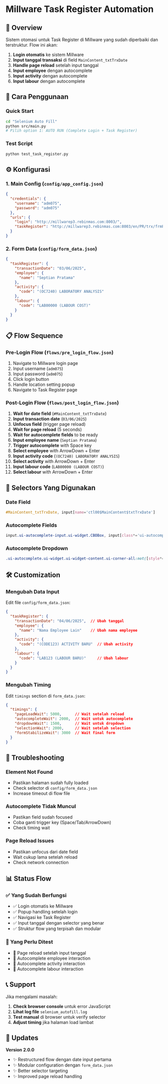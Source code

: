 # Millware Task Register Automation

## 🎯 Overview

Sistem otomasi untuk Task Register di Millware yang sudah diperbaiki dan terstruktur. Flow ini akan:

1. **Login otomatis** ke sistem Millware
2. **Input tanggal transaksi** di field `MainContent_txtTrxDate`
3. **Handle page reload** setelah input tanggal
4. **Input employee** dengan autocomplete
5. **Input activity** dengan autocomplete  
6. **Input labour** dengan autocomplete

## 🚀 Cara Penggunaan

### Quick Start
```bash
cd "Selenium Auto Fill"
python src/main.py
# Pilih option 1: AUTO RUN (Complete Login + Task Register)
```

### Test Script
```bash
python test_task_register.py
```

## ⚙️ Konfigurasi

### 1. Main Config (`config/app_config.json`)
```json
{
  "credentials": {
    "username": "adm075",
    "password": "adm075"
  },
  "urls": {
    "login": "http://millwarep3.rebinmas.com:8003/",
    "taskRegister": "http://millwarep3.rebinmas.com:8003/en/PR/trx/frmPrTrxTaskRegisterDet.aspx"
  }
}
```

### 2. Form Data (`config/form_data.json`)
```json
{
  "taskRegister": {
    "transactionDate": "03/06/2025",
    "employee": {
      "name": "Septian Pratama"
    },
    "activity": {
      "code": "(OC7240) LABORATORY ANALYSIS"
    },
    "labour": {
      "code": "LAB00000 (LABOUR COST)"
    }
  }
}
```

## 📋 Flow Sequence

### Pre-Login Flow (`flows/pre_login_flow.json`)
1. Navigate to Millware login page
2. Input username (`adm075`)
3. Input password (`adm075`)
4. Click login button
5. Handle location setting popup
6. Navigate to Task Register page

### Post-Login Flow (`flows/post_login_flow.json`)
1. **Wait for date field** (`#MainContent_txtTrxDate`)
2. **Input transaction date** (`03/06/2025`)
3. **Unfocus field** (trigger page reload)
4. **Wait for page reload** (5 seconds)
5. **Wait for autocomplete fields** to be ready
6. **Input employee name** (`Septian Pratama`)
7. **Trigger autocomplete** with Space key
8. **Select employee** with ArrowDown + Enter
9. **Input activity code** (`(OC7240) LABORATORY ANALYSIS`)
10. **Select activity** with ArrowDown + Enter
11. **Input labour code** (`LAB00000 (LABOUR COST)`)
12. **Select labour** with ArrowDown + Enter

## 🔧 Selectors Yang Digunakan

### Date Field
```css
#MainContent_txtTrxDate, input[name='ctl00$MainContent$txtTrxDate']
```

### Autocomplete Fields
```css
input.ui-autocomplete-input.ui-widget.CBOBox, input[class*='ui-autocomplete-input']
```

### Autocomplete Dropdown
```css
.ui-autocomplete.ui-widget.ui-widget-content.ui-corner-all:not([style*='display: none'])
```

## 🛠️ Customization

### Mengubah Data Input
Edit file `config/form_data.json`:

```json
{
  "taskRegister": {
    "transactionDate": "04/06/2025",  // Ubah tanggal
    "employee": {
      "name": "Nama Employee Lain"    // Ubah nama employee
    },
    "activity": {
      "code": "(CODE123) ACTIVITY BARU"  // Ubah activity
    },
    "labour": {
      "code": "LAB123 (LABOUR BARU)"     // Ubah labour
    }
  }
}
```

### Mengubah Timing
Edit `timings` section di `form_data.json`:

```json
{
  "timings": {
    "pageLoadWait": 5000,      // Wait setelah reload
    "autocompleteWait": 2000,  // Wait untuk autocomplete
    "dropdownWait": 1500,      // Wait untuk dropdown
    "selectionWait": 2000,     // Wait setelah selection
    "formStabilizeWait": 3000  // Wait final form
  }
}
```

## 🚨 Troubleshooting

### Element Not Found
- Pastikan halaman sudah fully loaded
- Check selector di `config/form_data.json`
- Increase timeout di flow file

### Autocomplete Tidak Muncul
- Pastikan field sudah focused
- Coba ganti trigger key (Space/Tab/ArrowDown)
- Check timing wait

### Page Reload Issues
- Pastikan unfocus dari date field
- Wait cukup lama setelah reload
- Check network connection

## 📊 Status Flow

### ✅ Yang Sudah Berfungsi
- ✅ Login otomatis ke Millware
- ✅ Popup handling setelah login  
- ✅ Navigasi ke Task Register
- ✅ Input tanggal dengan selector yang benar
- ✅ Struktur flow yang terpisah dan modular

### 🔄 Yang Perlu Ditest
- 🔄 Page reload setelah input tanggal
- 🔄 Autocomplete employee interaction
- 🔄 Autocomplete activity interaction  
- 🔄 Autocomplete labour interaction

## 📞 Support

Jika mengalami masalah:

1. **Check browser console** untuk error JavaScript
2. **Lihat log file** `selenium_autofill.log`
3. **Test manual** di browser untuk verify selector
4. **Adjust timing** jika halaman load lambat

## 🔄 Updates

**Version 2.0.0**
- ✨ Restructured flow dengan date input pertama
- ✨ Modular configuration dengan `form_data.json`
- ✨ Better selector targeting
- ✨ Improved page reload handling 